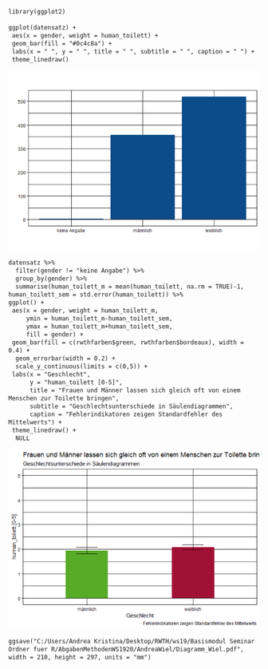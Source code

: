     library(ggplot2)

    ggplot(datensatz) +
     aes(x = gender, weight = human_toilett) +
     geom_bar(fill = "#0c4c8a") +
     labs(x = " ", y = " ", title = " ", subtitle = " ", caption = " ") +
     theme_linedraw()

![](Diagramme_Wiel_files/figure-markdown_strict/unnamed-chunk-1-1.png)

    datensatz %>% 
      filter(gender != "keine Angabe") %>%
      group_by(gender) %>%
      summarise(human_toilett_m = mean(human_toilett, na.rm = TRUE)-1, human_toilett_sem = std.error(human_toilett)) %>%
    ggplot() +
     aes(x = gender, weight = human_toilett_m, 
         ymin = human_toilett_m-human_toilett_sem, 
         ymax = human_toilett_m+human_toilett_sem, 
         fill = gender) +
     geom_bar(fill = c(rwthfarben$green, rwthfarben$bordeaux), width = 0.4) +
      geom_errorbar(width = 0.2) +
      scale_y_continuous(limits = c(0,5)) +
     labs(x = "Geschlecht",
          y = "human_toilett [0-5]",
          title = "Frauen und Männer lassen sich gleich oft von einem Menschen zur Toilette bringen",
          subtitle = "Geschlechtsunterschiede in Säulendiagrammen",
          caption = "Fehlerindikatoren zeigen Standardfehler des Mittelwerts") +
     theme_linedraw() +
      NULL

![](Diagramme_Wiel_files/figure-markdown_strict/unnamed-chunk-2-1.png)

    ggsave("C:/Users/Andrea Kristina/Desktop/RWTH/ws19/Basismodul Seminar Ordner fuer R/AbgabenMethodenWS1920/AndreaWiel/Diagramm_Wiel.pdf", width = 210, height = 297, units = "mm")
